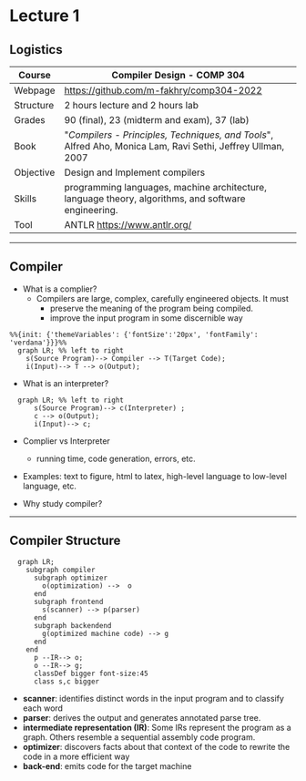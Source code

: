 # Lecture 1

## Logistics

Course | Compiler Design - COMP 304
---|----
Webpage| https://github.com/m-fakhry/comp304-2022
Structure | 2 hours lecture and 2 hours lab
Grades | 90 (final), 23 (midterm and exam), 37 (lab)
Book | "_Compilers - Principles, Techniques, and Tools_", Alfred Aho, Monica Lam, Ravi Sethi, Jeffrey Ullman, 2007
Objective | Design and Implement compilers
Skills | programming languages, machine architecture, language theory, algorithms, and software engineering.
Tool |  ANTLR https://www.antlr.org/

---

## Compiler

- What is a complier?
  - Compilers are large, complex, carefully engineered objects. It must
    - preserve the meaning of the program being compiled.
    - improve the input program in some discernible way

```mermaid
%%{init: {'themeVariables': {'fontSize':'20px', 'fontFamily': 'verdana'}}}%%
  graph LR; %% left to right
    s(Source Program)--> Compiler --> T(Target Code);
    i(Input)--> T --> o(Output);
```

- What is an interpreter?

```mermaid
  graph LR; %% left to right
      s(Source Program)--> c(Interpreter) ;
      c --> o(Output);
      i(Input)--> c;
```

- Complier vs Interpreter
    - running time, code generation, errors, etc.

- Examples: text to figure, html to latex, high-level language to low-level language, etc.

- Why study compiler?

---

## Compiler Structure

```mermaid
  graph LR;
    subgraph compiler
      subgraph optimizer
        o(optimization) -->  o
      end
      subgraph frontend
        s(scanner) --> p(parser)
      end
      subgraph backendend
        g(optimized machine code) --> g
      end
    end
      p --IR--> o;
      o --IR--> g;
      classDef bigger font-size:45
      class s,c bigger
```

- **scanner**: identifies distinct words
in the input program and to classify each word
- **parser**: derives the output and generates annotated parse tree.
- **intermediate representation (IR)**: Some IRs represent the program as a graph. Others resemble a sequential assembly code program.
- **optimizer**: discovers facts about that context of the code to rewrite the code in a more efficient way
- **back-end**: emits code for the target machine
